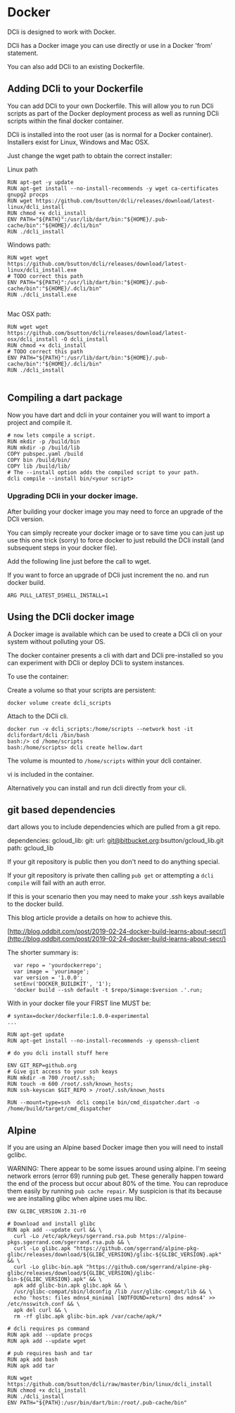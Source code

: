 # Docker



DCli is designed to work with Docker.

DCli has a Docker image you can use directly or use in a Docker 'from' statement.

You can also add DCli to an existing Dockerfile.

## Adding DCli to your Dockerfile

You can add DCli to your own Dockerfile. This will allow you to run DCli scripts as part of the Docker deployment process as well as running DCli scripts within the final docker container.

DCli is installed into the root user \(as is normal for a Docker container\). Installers exist for Linux, Windows and Mac OSX.

Just change the wget path to obtain the correct installer:

Linux path

```text
RUN apt-get -y update
RUN apt-get install --no-install-recommends -y wget ca-certificates gnupg2 procps
RUN wget https://github.com/bsutton/dcli/releases/download/latest-linux/dcli_install
RUN chmod +x dcli_install
ENV PATH="${PATH}":/usr/lib/dart/bin:"${HOME}/.pub-cache/bin":"${HOME}/.dcli/bin"
RUN ./dcli_install
```

Windows path:

```text
RUN wget wget https://github.com/bsutton/dcli/releases/download/latest-linux/dcli_install.exe
# TODO correct this path
ENV PATH="${PATH}":/usr/lib/dart/bin:"${HOME}/.pub-cache/bin":"${HOME}/.dcli/bin"
RUN ./dcli_install.exe


```

Mac OSX path:

```text
RUN wget wget https://github.com/bsutton/dcli/releases/download/latest-osx/dcli_install -O dcli_install
RUN chmod +x dcli_install
# TODO correct this path
ENV PATH="${PATH}":/usr/lib/dart/bin:"${HOME}/.pub-cache/bin":"${HOME}/.dcli/bin"
RUN ./dcli_install


```

## Compiling a dart package

Now you have dart and dcli in your container you will want to import a project and compile it.

```text
# now lets compile a script.
RUN mkdir -p /build/bin
RUN mkdir -p /build/lib
COPY pubspec.yaml /build
COPY bin /build/bin/
COPY lib /build/lib/
# The --install option adds the compiled script to your path.
dcli compile --install bin/<your script>
```

### Upgrading DCli in your docker image.

After building your docker image you may need to force an upgrade of the DCli version.

You can simply recreate your docker image or to save time you can just up use this one trick \(sorry\) to force docker to just rebuild the DCli install \(and subsequent steps in your docker file\).

Add the following line just before the call to wget.

If you want to force an upgrade of DCli just increment the no. and run docker build.

```text
ARG PULL_LATEST_DSHELL_INSTALL=1
```

## Using the DCli docker image

A Docker image is available which can be used to create a DCli cli on your system without polluting your OS.

The docker container presents a cli with dart and DCli pre-installed so you can experiment with DCli or deploy DCli to system instances.

To use the container:

Create a volume so that your scripts are persistent:

```text
docker volume create dcli_scripts
```

Attach to the DCli cli.

```text
docker run -v dcli_scripts:/home/scripts --network host -it dclifordart/dcli /bin/bash
bash:/> cd /home/scripts
bash:/home/scripts> dcli create hellow.dart
```

The volume is mounted to `/home/scripts` within your dcli container.

vi is included in the container.

Alternatively you can install and run dcli directly from your cli.

## git based dependencies

dart allows you to include dependencies which are pulled from a git repo.

dependencies: gcloud\_lib: git: url: [git@bitbucket.org](mailto:git@bitbucket.org):bsutton/gcloud\_lib.git path: gcloud\_lib

If your git repository is public then you don't need to do anything special.

If your git repository is private then calling `pub get` or attempting a `dcli compile` will fail with an auth error.

If this is your scenario then you may need to make your .ssh keys available to the docker build.

This blog article provide a details on how to achieve this.

[http://blog.oddbit.com/post/2019-02-24-docker-build-learns-about-secr/](http://blog.oddbit.com/post/2019-02-24-docker-build-learns-about-secr/)

The shorter summary is:

```text
  var repo = 'yourdockerrepo';
  var image = 'yourimage';
  var version = '1.0.0';
  setEnv('DOCKER_BUILDKIT', '1');
  'docker build --ssh default -t $repo/$image:$version .'.run;
```

With in your docker file your FIRST line MUST be:

```text
# syntax=docker/dockerfile:1.0.0-experimental
...

RUN apt-get update
RUN apt-get install --no-install-recommends -y openssh-client

# do you dcli install stuff here

ENV GIT_REP=github.org
# Give git access to your ssh keays
RUN mkdir -m 700 /root/.ssh; 
RUN touch -m 600 /root/.ssh/known_hosts; 
RUN ssh-keyscan $GIT_REPO > /root/.ssh/known_hosts

RUN --mount=type=ssh  dcli compile bin/cmd_dispatcher.dart -o  /home/build/target/cmd_dispatcher
```

## Alpine

If you are using an Alpine based Docker image then you will need to install gclibc.

WARNING: There appear to be some issues around using alpine. I'm seeing network errors \(error 69\) running pub get. These generally happen toward the end of the process but occur about 80% of the time. You can reproduce them easily by running `pub cache repair`. My suspicion is that its because we are installing glibc when alpine uses mu libc.

```text
ENV GLIBC_VERSION 2.31-r0

# Download and install glibc
RUN apk add --update curl && \
  curl -Lo /etc/apk/keys/sgerrand.rsa.pub https://alpine-pkgs.sgerrand.com/sgerrand.rsa.pub && \
  curl -Lo glibc.apk "https://github.com/sgerrand/alpine-pkg-glibc/releases/download/${GLIBC_VERSION}/glibc-${GLIBC_VERSION}.apk" && \
  curl -Lo glibc-bin.apk "https://github.com/sgerrand/alpine-pkg-glibc/releases/download/${GLIBC_VERSION}/glibc-bin-${GLIBC_VERSION}.apk" && \
  apk add glibc-bin.apk glibc.apk && \
  /usr/glibc-compat/sbin/ldconfig /lib /usr/glibc-compat/lib && \
  echo 'hosts: files mdns4_minimal [NOTFOUND=return] dns mdns4' >> /etc/nsswitch.conf && \
  apk del curl && \
  rm -rf glibc.apk glibc-bin.apk /var/cache/apk/*

# dcli requires ps command 
RUN apk add --update procps
RUN apk add --update wget

# pub requires bash and tar
RUN apk add bash
RUN apk add tar

RUN wget https://github.com/bsutton/dcli/raw/master/bin/linux/dcli_install
RUN chmod +x dcli_install
RUN ./dcli_install
ENV PATH="${PATH}:/usr/bin/dart/bin:/root/.pub-cache/bin"
```

